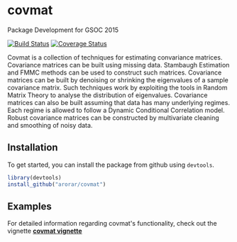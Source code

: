 # covmat
Package Development for GSOC 2015

[![Build Status](https://travis-ci.org/arorar/covmat.svg?branch=master)](https://travis-ci.org/arorar/covmat) 
[![Coverage Status](https://coveralls.io/repos/arorar/covmat/badge.svg?branch=master)](https://coveralls.io/github/arorar/covmat)

Covmat is a collection of techniques for estimating convariance matrices. Covariance matrices can be built using missing data. Stambaugh Estimation and FMMC methods can be used to construct such matrices. Covariance matrices can be built by denoising or shrinking the eigenvalues of a sample covariance matrix. Such techniques work by exploiting the tools in Random Matrix Theory to analyse the distribution of eigenvalues. Covariance matrices can also be built assuming that data has many underlying regimes. Each regime is allowed to follow a Dynamic Conditional Correlation model. Robust covariance matrices can be constructed by multivariate cleaning and smoothing of noisy data.

Installation
------------

To get started, you can install the package from github using `devtools`.

``` r
library(devtools)
install_github("arorar/covmat")
```

Examples
--------

For detailed information regarding covmat's functionality, check out the vignette **[covmat vignette](https://github.com/arorar/covmat/blob/master/vignettes/CovarianceEstimation.pdf)**
